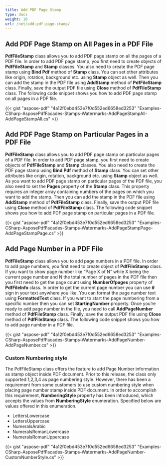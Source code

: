 ```yaml
---
title: Add PDF Page Stamp
type: docs
weight: 10
url: /net/add-pdf-page-stamp/
---
```


## Add PDF Page Stamp on All Pages in a PDF File

**PdfFileStamp** class allows you to add PDF page stamp on all the pages of a PDF file. In order to add PDF page stamp, you first need to create objects of **PdfFileStamp** and **Stamp** classes. You also need to create the PDF page stamp using **Bind** **Pdf** method of **Stamp** class. You can set other attributes like origin, rotation, background etc. using **Stamp** object as well. Then you can add the stamp in the PDF file using **AddStamp** method of **PdfFileStamp** class. Finally, save the output PDF file using **Close** method of **PdfFileStamp** class. The following code snippet shows you how to add PDF page stamp on all pages in a PDF file.

{{< gist "aspose-pdf" "4a12f0ebd453e7f0d552ed6658ed3253" "Examples-CSharp-AsposePdfFacades-Stamps-Watermarks-AddPageStampAll-AddPageStampAll.cs" >}}

## Add PDF Page Stamp on Particular Pages in a PDF File

**PdfFileStamp** class allows you to add PDF page stamp on particular pages of a PDF file. In order to add PDF page stamp, you first need to create objects of **PdfFileStamp** and **Stamp** classes. You also need to create the PDF page stamp using **Bind** **Pdf** method of **Stamp** class. You can set other attributes like origin, rotation, background etc. using **Stamp** object as well. As you want to add PDF page stamp on particular pages of the PDF file, you also need to set the **Pages** property of the **Stamp** class. This property requires an integer array containing numbers of the pages on which you want to add the stamp. Then you can add the stamp in the PDF file using **AddStamp** method of **PdfFileStamp** class. Finally, save the output PDF file using **Close** method of **PdfFileStamp** class. The following code snippet shows you how to add PDF page stamp on particular pages in a PDF file.

{{< gist "aspose-pdf" "4a12f0ebd453e7f0d552ed6658ed3253" "Examples-CSharp-AsposePdfFacades-Stamps-Watermarks-AddPageStampPage-AddPageStampPage.cs" >}}

## Add Page Number in a PDF File

**PdfFileStamp** class allows you to add page numbers in a PDF file. In order to add page numbers, you first need to create object of **PdfFileStamp** class. If you want to show page number like “Page X of N” while X being the current page number and N the total number of pages in the PDF file then you first need to get the page count using **NumberOfpages** property of **PdfFileInfo** class. In order to get the current page number you can use **#** sign in your text anywhere you like. You can format the page number text using **FormattedText** class. If you want to start the page numbering from a specific number then you can set **StartingNumber** property. Once you’re ready to add page number in the file, you need to call **AddPageNumber** method of **PdfFileStamp** class. Finally, save the output PDF file using **Close** method of **PdfFileStamp** class. The following code snippet shows you how to add page number in a PDF file.

{{< gist "aspose-pdf" "4a12f0ebd453e7f0d552ed6658ed3253" "Examples-CSharp-AsposePdfFacades-Stamps-Watermarks-AddPageNumber-AddPageNumber.cs" >}}

### Custom Numbering style

The PdfFileStamp class offers the feature to add Page Number information as stamp object inside PDF document. Prior to this release, the class only supported 1,2,3,4 as page numbering style. However, there has been a requirement from some customers to use custom numbering style when placing page number stamp inside PDF document. In order to accomplish this requirement, **NumberingStyle** property has been introduced, which accepts the values from **NumberingStyle** enumeration. Specified below are values offered in this enumeration.

- LettersLowercase
- LettersUppercase
- NumeralsArabic
- NumeralsRomanLowercase
- NumeralsRomanUppercase

{{< gist "aspose-pdf" "4a12f0ebd453e7f0d552ed6658ed3253" "Examples-CSharp-AsposePdfFacades-Stamps-Watermarks-AddPageNumber-CustomNumberStyle.cs" >}}
